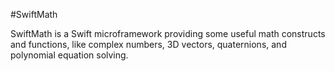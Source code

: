 #SwiftMath

SwiftMath is a Swift microframework providing some useful math constructs and functions, like complex numbers, 3D vectors, quaternions, and polynomial equation solving.